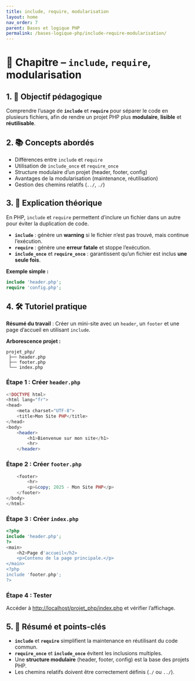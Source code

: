 ```yaml
---
title: include, require, modularisation
layout: home
nav_order: 7
parent: Bases et logique PHP
permalink: /bases-logique-php/include-require-modularisation/
---
```



# 📘 Chapitre – `include`, `require`, modularisation

## 1. 🎯 Objectif pédagogique

Comprendre l’usage de **`include`** et **`require`** pour séparer le code en plusieurs fichiers, afin de rendre un projet PHP plus **modulaire**, **lisible** et **réutilisable**.

## 2. 📚 Concepts abordés

* Différences entre `include` et `require`
* Utilisation de `include_once` et `require_once`
* Structure modulaire d’un projet (header, footer, config)
* Avantages de la modularisation (maintenance, réutilisation)
* Gestion des chemins relatifs (`../`, `./`)

## 3. 🧠 Explication théorique

En PHP, `include` et `require` permettent d’inclure un fichier dans un autre pour éviter la duplication de code.

* **`include`** : génère un **warning** si le fichier n’est pas trouvé, mais continue l’exécution.
* **`require`** : génère une **erreur fatale** et stoppe l’exécution.
* **`include_once`** et **`require_once`** : garantissent qu’un fichier est inclus **une seule fois**.

**Exemple simple :**

```php
include 'header.php';
require 'config.php';
```

## 4. 🛠 Tutoriel pratique

**Résumé du travail** : Créer un mini-site avec un `header`, un `footer` et une page d’accueil en utilisant `include`.

**Arborescence projet :**

```
projet_php/
 ├── header.php
 ├── footer.php
 └── index.php
```

### Étape 1 : Créer `header.php`

```php
<!DOCTYPE html>
<html lang="fr">
<head>
    <meta charset="UTF-8">
    <title>Mon Site PHP</title>
</head>
<body>
    <header>
        <h1>Bienvenue sur mon site</h1>
        <hr>
    </header>
```

### Étape 2 : Créer `footer.php`

```php
    <footer>
        <hr>
        <p>&copy; 2025 - Mon Site PHP</p>
    </footer>
</body>
</html>
```

### Étape 3 : Créer `index.php`

```php
<?php
include 'header.php';
?>
<main>
    <h2>Page d'accueil</h2>
    <p>Contenu de la page principale.</p>
</main>
<?php
include 'footer.php';
?>
```

### Étape 4 : Tester

Accéder à [http://localhost/projet\_php/index.php](http://localhost/projet_php/index.php) et vérifier l’affichage.

## 5. 🧾 Résumé et points-clés

* **`include`** et **`require`** simplifient la maintenance en réutilisant du code commun.
* **`require_once`** et **`include_once`** évitent les inclusions multiples.
* Une **structure modulaire** (header, footer, config) est la base des projets PHP.
* Les chemins relatifs doivent être correctement définis (`./` ou `../`).

